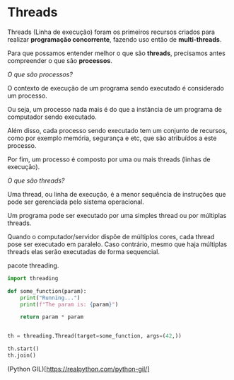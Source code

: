 # Threads

Threads (Linha de execução) foram os primeiros recursos criados para realizar **programação concorrente**, fazendo uso então de **multi-threads**.

Para que possamos entender melhor o que são **threads**, precisamos antes compreender o que são **processos**.

*O que são processos?*

O contexto de execução de um programa sendo executado é considerado um processo.

Ou seja, um processo nada mais é do que a instância de um programa de computador sendo executado.

Além disso, cada processo sendo executado tem um conjunto de recursos, como por exemplo memória, segurança e etc, que são atribuídos a este processo.

Por fim, um processo é composto por uma ou mais threads (linhas de execução).

*O que são threads?*

Uma thread, ou linha de execução, é a menor sequência de instruções que pode ser gerenciada pelo sistema operacional.

Um programa pode ser executado por uma simples thread ou por múltiplas threads.

Quando o computador/servidor dispõe de múltiplos cores, cada thread pose ser executado em paralelo. Caso contrário, mesmo que haja múltiplas threads elas serão executadas de forma sequencial.

pacote threading.

```python
import threading

def some_function(param):
    print("Running...")
    print(f"The param is: {param}")

    return param * param


th = threading.Thread(target=some_function, args=(42,))

th.start()
th.join()
```

(Python GIL)[https://realpython.com/python-gil/]